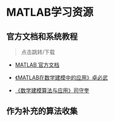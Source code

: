 # MATLAB学习资源

## 官方文档和系统教程

> 点击跳转/下载

- [MATLAB 官方文档](https://ww2.mathworks.cn/help/matlab/index.htm)

- [《MATLAB在数学建模中的应用》卓必武](https://github.com/CentrifugalAI/Mathematical-Contest-in-Modeling/raw/main/coding/MATLAB%E5%9C%A8%E6%95%B0%E5%AD%A6%E5%BB%BA%E6%A8%A1%E4%B8%AD%E7%9A%84%E5%BA%94%E7%94%A8%20(%E4%B8%BB%E7%BC%96%EF%BC%9A%E5%8D%93%E9%87%91%E6%AD%A6%EF%BC%8C%E5%89%AF%E4%B8%BB%E7%BC%96%EF%BC%9A%E9%AD%8F%E6%B0%B8%E7%94%9F%E3%80%81%E7%A7%A6%E5%81%A5%E3%80%81%E6%9D%8E%E5%BF%85%E6%96%87).pdf)

- [《数学建模算法与应用》司守奎](https://github.com/CentrifugalAI/Mathematical-Contest-in-Modeling/raw/main/coding/%E6%95%B0%E5%AD%A6%E5%BB%BA%E6%A8%A1%E7%AE%97%E6%B3%95%E4%B8%8E%E5%BA%94%E7%94%A8%EF%BC%88%E7%AC%AC2%E7%89%88%EF%BC%89%20(%E5%8F%B8%E5%AE%88%E5%A5%8E%20%E5%AD%99%E5%85%86%E4%BA%AE).pdf)

## 作为补充的算法收集

